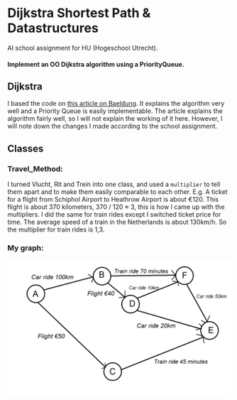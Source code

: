 # Dijkstra Shortest Path & Datastructures

AI school assignment for HU (Hogeschool Utrecht).

#### Implement an OO Dijkstra algorithm using a PriorityQueue.

## Dijkstra
I based the code on [this article on Baeldung](https://www.baeldung.com/java-dijkstra).
It explains the algorithm very well and a Priority Queue is easily implementable. The article explains the algorithm
fairly well, so I will not explain the working of it here. However, I will note down the changes I made according to
the school assignment.

## Classes
### Travel_Method:
I turned Vlucht, Rit and Trein into one class, and used a `multiplier` to tell them apart and to make them easily
comparable to each other. E.g. A ticket for a flight from Schiphol Airport to Heathrow Airport is about €120.
This flight is about 370 kilometers, 370 / 120 ≈ 3, this is how I came up with the multipliers. I did the same for
train rides except I switched ticket price for time. The average speed of a train in the Netherlands is about 130km/h.
So the multiplier for train rides is 1,3.

### My graph:
![graph](Node_setup.png "Graph")


